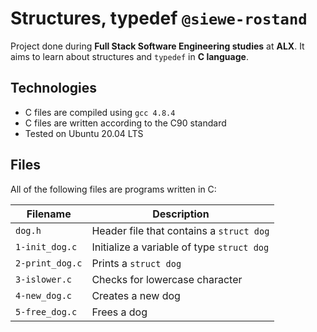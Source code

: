 # Structures, typedef `@siewe-rostand`
Project done during **Full Stack Software Engineering studies** at **ALX**. It aims to learn about structures and `typedef` in **C language**.

## Technologies
* C files are compiled using `gcc 4.8.4`
* C files are written according to the C90 standard
* Tested on Ubuntu 20.04 LTS

## Files
All of the following files are programs written in C:

| Filename | Description |
| -------- | ----------- |
| `dog.h` | Header file that contains a `struct dog` |
| `1-init_dog.c` | Initialize a variable of type `struct dog` |
| `2-print_dog.c` | Prints a `struct dog` |
| `3-islower.c` | Checks for lowercase character |
| `4-new_dog.c` | Creates a new dog |
| `5-free_dog.c` | Frees a dog |
